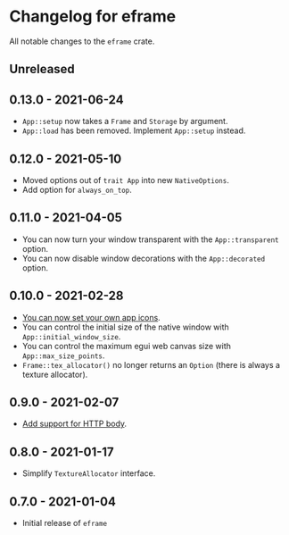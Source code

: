 # Changelog for eframe
All notable changes to the `eframe` crate.


## Unreleased


## 0.13.0 - 2021-06-24

* `App::setup` now takes a `Frame` and `Storage` by argument.
* `App::load` has been removed. Implement `App::setup` instead.


## 0.12.0 - 2021-05-10
* Moved options out of `trait App` into new `NativeOptions`.
* Add option for `always_on_top`.


## 0.11.0 - 2021-04-05
* You can now turn your window transparent with the `App::transparent` option.
* You can now disable window decorations with the `App::decorated` option.


## 0.10.0 - 2021-02-28
* [You can now set your own app icons](https://github.com/emilk/egui/pull/193).
* You can control the initial size of the native window with `App::initial_window_size`.
* You can control the maximum egui web canvas size with `App::max_size_points`.
* `Frame::tex_allocator()` no longer returns an `Option` (there is always a texture allocator).


## 0.9.0 - 2021-02-07
* [Add support for HTTP body](https://github.com/emilk/egui/pull/139).


## 0.8.0 - 2021-01-17
* Simplify `TextureAllocator` interface.


## 0.7.0 - 2021-01-04
* Initial release of `eframe`
